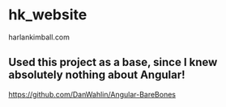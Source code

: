 # hk_website
harlankimball.com

## Used this project as a base, since I knew absolutely nothing about Angular!
https://github.com/DanWahlin/Angular-BareBones
